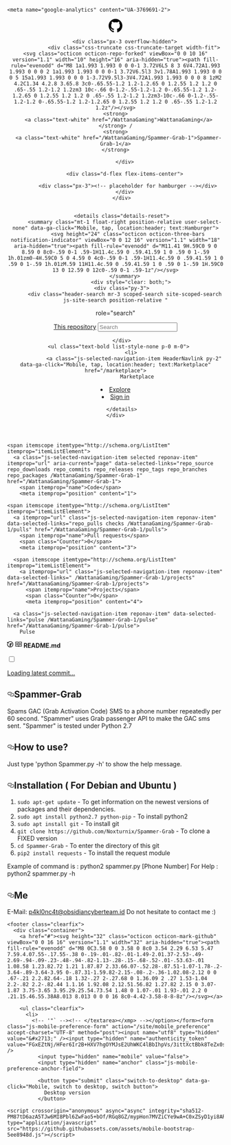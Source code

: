 
<!DOCTYPE html>
<html lang="en">
  <head>
    <meta charset="utf-8">
  <link rel="dns-prefetch" href="https://github.githubassets.com">
  <link rel="dns-prefetch" href="https://avatars0.githubusercontent.com">
  <link rel="dns-prefetch" href="https://avatars1.githubusercontent.com">
  <link rel="dns-prefetch" href="https://avatars2.githubusercontent.com">
  <link rel="dns-prefetch" href="https://avatars3.githubusercontent.com">
  <link rel="dns-prefetch" href="https://github-cloud.s3.amazonaws.com">
  <link rel="dns-prefetch" href="https://user-images.githubusercontent.com/">



  <meta name="viewport" content="initial-scale=1.0,user-scalable=no,maximum-scale=1,width=device-width">
  <meta name="selected-link" value="repo_source">

  
<meta name="octolytics-dimension-device" content="mobile" />
<meta name="octolytics-dimension-user_id" content="25323231" /><meta name="octolytics-dimension-user_login" content="WattanaGaming" /><meta name="octolytics-dimension-repository_id" content="131727758" /><meta name="octolytics-dimension-repository_nwo" content="WattanaGaming/Spammer-Grab-1" /><meta name="octolytics-dimension-repository_public" content="true" /><meta name="octolytics-dimension-repository_is_fork" content="true" /><meta name="octolytics-dimension-repository_parent_id" content="131018684" /><meta name="octolytics-dimension-repository_parent_nwo" content="Noxturnix/Spammer-Grab" /><meta name="octolytics-dimension-repository_network_root_id" content="115074551" /><meta name="octolytics-dimension-repository_network_root_nwo" content="OraqleFarm/Spammer-Grab" /><meta name="octolytics-dimension-repository_explore_github_marketplace_ci_cta_shown" content="false" />


<meta name="octolytics-host" content="collector.githubapp.com" /><meta name="octolytics-app-id" content="github" /><meta name="octolytics-event-url" content="https://collector.githubapp.com/github-external/browser_event" /><meta name="octolytics-dimension-request_id" content="9387:EC02:C4548E:12C0F9E:5C965FF9" /><meta name="octolytics-dimension-region_edge" content="ams" /><meta name="octolytics-dimension-region_render" content="iad" />
<meta name="analytics-location" content="/&lt;user-name&gt;/&lt;repo-name&gt;/blob/show" data-pjax-transient="true" />



    <meta name="google-analytics" content="UA-3769691-2">


<meta class="js-ga-set" name="dimension1" content="Logged Out">

  <meta class="js-ga-set" name="dimension3" content="mobile">


  

  <title>Spammer-Grab-1/README.md at master · WattanaGaming/Spammer-Grab-1 · GitHub</title>

  <link crossorigin="anonymous" media="all" integrity="sha512-o1F0QLAOWTnG6XAL9zMoEWAudbV3JCSFfdlqJF52QyivombevOT/HSloymeqfUiOg21bAch7WTH/DrpX6d1UpA==" rel="stylesheet" href="https://github.githubassets.com/assets/mobile-f0c2db85fd5ea5c04bd9c213e9bba082.css" />


  <meta name="browser-stats-url" content="https://api.github.com/_private/browser/stats">

  <meta name="browser-errors-url" content="https://api.github.com/_private/browser/errors">

  <link rel="mask-icon" href="https://github.githubassets.com/pinned-octocat.svg" color="#000000">
  <link rel="icon" type="image/x-icon" class="js-site-favicon" href="https://github.githubassets.com/favicon.ico">

<meta name="theme-color" content="#1e2327">




  <link rel="manifest" href="/manifest.json" crossOrigin="use-credentials">

  </head>

  <body class="page-responsive">
    


  <header class="Header-old f4 lh-default clearfix">
    <div class="p-responsive flex-justify-between">
        <div class="d-flex flex-justify-between flex-items-center position-absolute right-0 left-0 px-3">
          <a class="brand-logo-invertocat touchable" href="https://github.com/" data-ga-click="Mobile, tap, location:header; text:Logged in logo">
            <svg height="32" class="octicon octicon-mark-github text-white v-align-top" viewBox="0 0 16 16" version="1.1" width="32" aria-hidden="true"><path fill-rule="evenodd" d="M8 0C3.58 0 0 3.58 0 8c0 3.54 2.29 6.53 5.47 7.59.4.07.55-.17.55-.38 0-.19-.01-.82-.01-1.49-2.01.37-2.53-.49-2.69-.94-.09-.23-.48-.94-.82-1.13-.28-.15-.68-.52-.01-.53.63-.01 1.08.58 1.23.82.72 1.21 1.87.87 2.33.66.07-.52.28-.87.51-1.07-1.78-.2-3.64-.89-3.64-3.95 0-.87.31-1.59.82-2.15-.08-.2-.36-1.02.08-2.12 0 0 .67-.21 2.2.82.64-.18 1.32-.27 2-.27.68 0 1.36.09 2 .27 1.53-1.04 2.2-.82 2.2-.82.44 1.1.16 1.92.08 2.12.51.56.82 1.27.82 2.15 0 3.07-1.87 3.75-3.65 3.95.29.25.54.73.54 1.48 0 1.07-.01 1.93-.01 2.2 0 .21.15.46.55.38A8.013 8.013 0 0 0 16 8c0-4.42-3.58-8-8-8z"/></svg>
          </a>

          <div class="px-3 overflow-hidden">
                <div class="css-truncate css-truncate-target width-fit">
    <svg class="octicon octicon-repo-forked" viewBox="0 0 10 16" version="1.1" width="10" height="16" aria-hidden="true"><path fill-rule="evenodd" d="M8 1a1.993 1.993 0 0 0-1 3.72V6L5 8 3 6V4.72A1.993 1.993 0 0 0 2 1a1.993 1.993 0 0 0-1 3.72V6.5l3 3v1.78A1.993 1.993 0 0 0 5 15a1.993 1.993 0 0 0 1-3.72V9.5l3-3V4.72A1.993 1.993 0 0 0 8 1zM2 4.2C1.34 4.2.8 3.65.8 3c0-.65.55-1.2 1.2-1.2.65 0 1.2.55 1.2 1.2 0 .65-.55 1.2-1.2 1.2zm3 10c-.66 0-1.2-.55-1.2-1.2 0-.65.55-1.2 1.2-1.2.65 0 1.2.55 1.2 1.2 0 .65-.55 1.2-1.2 1.2zm3-10c-.66 0-1.2-.55-1.2-1.2 0-.65.55-1.2 1.2-1.2.65 0 1.2.55 1.2 1.2 0 .65-.55 1.2-1.2 1.2z"/></svg>
    <strong>
      <a class="text-white" href="/WattanaGaming">WattanaGaming</a>
    </strong> /
    <strong>
      <a class="text-white" href="/WattanaGaming/Spammer-Grab-1">Spammer-Grab-1</a>
    </strong>
  </div>

          </div>

          <div class="d-flex flex-items-center">
            
            <div class="px-3"><!-- placeholder for hamburger --></div>
          </div>
        </div>


        <details class="details-reset">
          <summary class="mt-1 float-right position-relative user-select-none" data-ga-click="Mobile, tap, location:header; text:Hamburger">
            <svg height="24" class="octicon octicon-three-bars notification-indicator" viewBox="0 0 12 16" version="1.1" width="18" aria-hidden="true"><path fill-rule="evenodd" d="M11.41 9H.59C0 9 0 8.59 0 8c0-.59 0-1 .59-1H11.4c.59 0 .59.41.59 1 0 .59 0 1-.59 1h.01zm0-4H.59C0 5 0 4.59 0 4c0-.59 0-1 .59-1H11.4c.59 0 .59.41.59 1 0 .59 0 1-.59 1h.01zM.59 11H11.4c.59 0 .59.41.59 1 0 .59 0 1-.59 1H.59C0 13 0 12.59 0 12c0-.59 0-1 .59-1z"/></svg>
          </summary>
              <div style="clear: both;">
        <div class="py-3">
          <div class="header-search mr-3 scoped-search site-scoped-search js-site-search position-relative "
  role="search"
>
  <div class="position-relative">
    <!-- '"` --><!-- </textarea></xmp> --></option></form><form class="js-site-search-form" role="search" aria-label="Site" data-scope-type="Repository" data-scope-id="131727758" data-scoped-search-url="/WattanaGaming/Spammer-Grab-1/search" data-unscoped-search-url="/search" action="/WattanaGaming/Spammer-Grab-1/search" accept-charset="UTF-8" method="get"><input name="utf8" type="hidden" value="&#x2713;" />
      <label class="form-control input-sm header-search-wrapper p-0  js-chromeless-input-container">
            <a class="header-search-scope no-underline" href="/WattanaGaming/Spammer-Grab-1/blob/master/README.md">This repository</a>
        <input type="text"
          class="form-control input-sm header-search-input  js-site-search-focus js-site-search-field is-clearable"
          data-hotkey="s,/"
          name="q"
          value=""
          placeholder="Search"
          data-unscoped-placeholder="Search GitHub"
          data-scoped-placeholder="Search"
          autocapitalize="off"
          aria-label="Search this repository"
          >
          <input type="hidden" class="js-site-search-type-field" name="type" >
      </label>
</form>  </div>
</div>

        </div>
      <ul class="text-bold list-style-none p-0 m-0">
              <li>
                <a class="js-selected-navigation-item HeaderNavlink py-2" data-ga-click="Mobile, tap, location:header; text:Marketplace" href="/marketplace">
                  Marketplace
</a>              </li>
          <li>
            <a href="/explore" data-ga-click="Mobile, tap, location:header; text:Explore" class="js-selected-navigation-item HeaderNavlink py-2">
              Explore
            </a>
          </li>
        <li>
          <a class="js-selected-navigation-item HeaderNavlink py-2" data-hydro-click="{&quot;event_type&quot;:&quot;authentication.click&quot;,&quot;payload&quot;:{&quot;location_in_page&quot;:&quot;mobile header&quot;,&quot;repository_id&quot;:null,&quot;auth_type&quot;:&quot;LOG_IN&quot;,&quot;client_id&quot;:&quot;498502910.1551374302&quot;,&quot;originating_request_id&quot;:&quot;9387:EC02:C4548E:12C0F9E:5C965FF9&quot;,&quot;originating_url&quot;:&quot;https://github.com/WattanaGaming/Spammer-Grab-1/blob/master/README.md&quot;,&quot;referrer&quot;:&quot;https://github.com/WattanaGaming/Spammer-Grab-1/find/master?q=&quot;,&quot;user_id&quot;:null}}" data-hydro-click-hmac="4f2e58c3b586e23319043346f6e02609a6f33cbaa2b78ef234f365d90ba058ac" data-ga-click="Mobile, tap, location:header; text:Sign in" href="/login?return_to=%2FWattanaGaming%2FSpammer-Grab-1%2Fblob%2Fmaster%2FREADME.md">Sign in</a>
        </li>
      </ul>
    </div>

        </details>
    </div>
  </header>



    




<div class="reponav-wrapper lh-default">
  <nav class="reponav js-reponav"
       itemscope
       itemtype="http://schema.org/BreadcrumbList">

    <span itemscope itemtype="http://schema.org/ListItem" itemprop="itemListElement">
      <a class="js-selected-navigation-item selected reponav-item" itemprop="url" aria-current="page" data-selected-links="repo_source repo_downloads repo_commits repo_releases repo_tags repo_branches repo_packages /WattanaGaming/Spammer-Grab-1" href="/WattanaGaming/Spammer-Grab-1">
        <span itemprop="name">Code</span>
        <meta itemprop="position" content="1">
</a>    </span>


    <span itemscope itemtype="http://schema.org/ListItem" itemprop="itemListElement">
      <a itemprop="url" class="js-selected-navigation-item reponav-item" data-selected-links="repo_pulls checks /WattanaGaming/Spammer-Grab-1/pulls" href="/WattanaGaming/Spammer-Grab-1/pulls">
        <span itemprop="name">Pull requests</span>
        <span class="Counter">0</span>
        <meta itemprop="position" content="3">
</a>    </span>

      <span itemscope itemtype="http://schema.org/ListItem" itemprop="itemListElement">
        <a itemprop="url" class="js-selected-navigation-item reponav-item" data-selected-links=" /WattanaGaming/Spammer-Grab-1/projects" href="/WattanaGaming/Spammer-Grab-1/projects">
          <span itemprop="name">Projects</span>
          <span class="Counter">0</span>
          <meta itemprop="position" content="4">
</a>      </span>


      <a class="js-selected-navigation-item reponav-item" data-selected-links="pulse /WattanaGaming/Spammer-Grab-1/pulse" href="/WattanaGaming/Spammer-Grab-1/pulse">
        Pulse
</a>

  </nav>
</div>

<div id="js-flash-container">

</div>




<div class="breadcrumb blob-breadcrumb">
  <label for="blob-history-checkbox" class="blob-history-label">
    <svg class="octicon octicon-history" viewBox="0 0 14 16" version="1.1" width="14" height="16" aria-hidden="true"><path fill-rule="evenodd" d="M8 13H6V6h5v2H8v5zM7 1C4.81 1 2.87 2.02 1.59 3.59L0 2v4h4L2.5 4.5C3.55 3.17 5.17 2.3 7 2.3c3.14 0 5.7 2.56 5.7 5.7s-2.56 5.7-5.7 5.7A5.71 5.71 0 0 1 1.3 8c0-.34.03-.67.09-1H.08C.03 7.33 0 7.66 0 8c0 3.86 3.14 7 7 7s7-3.14 7-7-3.14-7-7-7z"/></svg>
  </label>
  <span class="filetype-icon"><svg aria-label="markup" class="octicon octicon-book" viewBox="0 0 16 16" version="1.1" width="16" height="16" role="img"><path fill-rule="evenodd" d="M3 5h4v1H3V5zm0 3h4V7H3v1zm0 2h4V9H3v1zm11-5h-4v1h4V5zm0 2h-4v1h4V7zm0 2h-4v1h4V9zm2-6v9c0 .55-.45 1-1 1H9.5l-1 1-1-1H2c-.55 0-1-.45-1-1V3c0-.55.45-1 1-1h5.5l1 1 1-1H15c.55 0 1 .45 1 1zm-8 .5L7.5 3H2v9h6V3.5zm7-.5H9.5l-.5.5V12h6V3z"/></svg></span>
  <strong class="final-path">README.md</strong>
</div>


<input id="blob-history-checkbox"
       class="js-blob-history-checkbox blob-history-checkbox"
       type="checkbox"
       data-url="/WattanaGaming/Spammer-Grab-1/latest_commit/master/README.md">

<div class="blob-history">
  <a class="js-blob-history-link" href="/WattanaGaming/Spammer-Grab-1/commits/master/README.md">
    Loading latest commit…
</a></div>

<div class="bg-white">
    <article class="markdown-body entry-content p-5" itemprop="text"><h1><a id="user-content-spammer-grab" class="anchor" aria-hidden="true" href="#spammer-grab"><svg class="octicon octicon-link" viewBox="0 0 16 16" version="1.1" width="16" height="16" aria-hidden="true"><path fill-rule="evenodd" d="M4 9h1v1H4c-1.5 0-3-1.69-3-3.5S2.55 3 4 3h4c1.45 0 3 1.69 3 3.5 0 1.41-.91 2.72-2 3.25V8.59c.58-.45 1-1.27 1-2.09C10 5.22 8.98 4 8 4H4c-.98 0-2 1.22-2 2.5S3 9 4 9zm9-3h-1v1h1c1 0 2 1.22 2 2.5S13.98 12 13 12H9c-.98 0-2-1.22-2-2.5 0-.83.42-1.64 1-2.09V6.25c-1.09.53-2 1.84-2 3.25C6 11.31 7.55 13 9 13h4c1.45 0 3-1.69 3-3.5S14.5 6 13 6z"></path></svg></a>Spammer-Grab</h1>
<p>Spams GAC (Grab Activation Code) SMS to a phone number repeatedly per 60 second. "Spammer" uses Grab passenger API to make the GAC sms sent. "Spammer" is tested under Python 2.7</p>
<h1><a id="user-content-how-to-use" class="anchor" aria-hidden="true" href="#how-to-use"><svg class="octicon octicon-link" viewBox="0 0 16 16" version="1.1" width="16" height="16" aria-hidden="true"><path fill-rule="evenodd" d="M4 9h1v1H4c-1.5 0-3-1.69-3-3.5S2.55 3 4 3h4c1.45 0 3 1.69 3 3.5 0 1.41-.91 2.72-2 3.25V8.59c.58-.45 1-1.27 1-2.09C10 5.22 8.98 4 8 4H4c-.98 0-2 1.22-2 2.5S3 9 4 9zm9-3h-1v1h1c1 0 2 1.22 2 2.5S13.98 12 13 12H9c-.98 0-2-1.22-2-2.5 0-.83.42-1.64 1-2.09V6.25c-1.09.53-2 1.84-2 3.25C6 11.31 7.55 13 9 13h4c1.45 0 3-1.69 3-3.5S14.5 6 13 6z"></path></svg></a>How to use?</h1>
<p>Just type 'python Spammer.py -h' to show the help message.</p>
<h1><a id="user-content-installation--for-debian-and-ubuntu-" class="anchor" aria-hidden="true" href="#installation--for-debian-and-ubuntu-"><svg class="octicon octicon-link" viewBox="0 0 16 16" version="1.1" width="16" height="16" aria-hidden="true"><path fill-rule="evenodd" d="M4 9h1v1H4c-1.5 0-3-1.69-3-3.5S2.55 3 4 3h4c1.45 0 3 1.69 3 3.5 0 1.41-.91 2.72-2 3.25V8.59c.58-.45 1-1.27 1-2.09C10 5.22 8.98 4 8 4H4c-.98 0-2 1.22-2 2.5S3 9 4 9zm9-3h-1v1h1c1 0 2 1.22 2 2.5S13.98 12 13 12H9c-.98 0-2-1.22-2-2.5 0-.83.42-1.64 1-2.09V6.25c-1.09.53-2 1.84-2 3.25C6 11.31 7.55 13 9 13h4c1.45 0 3-1.69 3-3.5S14.5 6 13 6z"></path></svg></a>Installation ( For Debian and Ubuntu )</h1>
<ol>
<li><code>sudo apt-get update</code> - To get information on the newest versions of packages and their dependencies.</li>
<li><code>sudo apt install python2.7 python-pip</code> - To install python2</li>
<li><code>sudo apt install git</code> - To install git</li>
<li><code>git clone https://github.com/Noxturnix/Spammer-Grab</code> - To clone a FIXED version</li>
<li><code>cd Spammer-Grab</code> - To enter the directory of this git</li>
<li><code>pip2 install requests</code> - To install the request module</li>
</ol>
<p>Example of command is : python2 spammer.py [Phone Number]
For Help : python2 spammer.py -h</p>
<h1><a id="user-content-me" class="anchor" aria-hidden="true" href="#me"><svg class="octicon octicon-link" viewBox="0 0 16 16" version="1.1" width="16" height="16" aria-hidden="true"><path fill-rule="evenodd" d="M4 9h1v1H4c-1.5 0-3-1.69-3-3.5S2.55 3 4 3h4c1.45 0 3 1.69 3 3.5 0 1.41-.91 2.72-2 3.25V8.59c.58-.45 1-1.27 1-2.09C10 5.22 8.98 4 8 4H4c-.98 0-2 1.22-2 2.5S3 9 4 9zm9-3h-1v1h1c1 0 2 1.22 2 2.5S13.98 12 13 12H9c-.98 0-2-1.22-2-2.5 0-.83.42-1.64 1-2.09V6.25c-1.09.53-2 1.84-2 3.25C6 11.31 7.55 13 9 13h4c1.45 0 3-1.69 3-3.5S14.5 6 13 6z"></path></svg></a>Me</h1>
<p>E-Mail: <a href="mailto:p4kl0nc4t@obsidiancyberteam.id">p4kl0nc4t@obsidiancyberteam.id</a>
Do not hesitate to contact me :)</p>
</article>
</div>


    <footer class="clearfix">
      <div class="container">
        <a href="#"><svg height="32" class="octicon octicon-mark-github" viewBox="0 0 16 16" version="1.1" width="32" aria-hidden="true"><path fill-rule="evenodd" d="M8 0C3.58 0 0 3.58 0 8c0 3.54 2.29 6.53 5.47 7.59.4.07.55-.17.55-.38 0-.19-.01-.82-.01-1.49-2.01.37-2.53-.49-2.69-.94-.09-.23-.48-.94-.82-1.13-.28-.15-.68-.52-.01-.53.63-.01 1.08.58 1.23.82.72 1.21 1.87.87 2.33.66.07-.52.28-.87.51-1.07-1.78-.2-3.64-.89-3.64-3.95 0-.87.31-1.59.82-2.15-.08-.2-.36-1.02.08-2.12 0 0 .67-.21 2.2.82.64-.18 1.32-.27 2-.27.68 0 1.36.09 2 .27 1.53-1.04 2.2-.82 2.2-.82.44 1.1.16 1.92.08 2.12.51.56.82 1.27.82 2.15 0 3.07-1.87 3.75-3.65 3.95.29.25.54.73.54 1.48 0 1.07-.01 1.93-.01 2.2 0 .21.15.46.55.38A8.013 8.013 0 0 0 16 8c0-4.42-3.58-8-8-8z"/></svg></a>

        <ul class="clearfix">
          <li>
            <!-- '"` --><!-- </textarea></xmp> --></option></form><form class="js-mobile-preference-form" action="/site/mobile_preference" accept-charset="UTF-8" method="post"><input name="utf8" type="hidden" value="&#x2713;" /><input type="hidden" name="authenticity_token" value="FGxEZtNj/HFer6Ir2B+HXV7hgOYMJsE2UhWKC4lBbIhpVs/3ittXctBbk8TeZx0s6oquacR25MsRpkbYoXJ/QQ==" />
              <input type="hidden" name="mobile" value="false">
              <input type="hidden" name="anchor" class="js-mobile-preference-anchor-field">

              <button type="submit" class="switch-to-desktop" data-ga-click="Mobile, switch to desktop, switch button">
                Desktop version
              </button>
</form>          </li>
        </ul>
      </div>
    </footer>
  
    <script crossorigin="anonymous" async="async" integrity="sha512-PM87tD6azA5TJw6MI8Pbl6ZwFao5+bOf/RGq8GZ/mypHon7MVZiCYe9wA+C0xZSyD1yi8ARJkQuN/HjjEaYp6w==" type="application/javascript" src="https://github.githubassets.com/assets/mobile-bootstrap-5ee8948d.js"></script>

  </body>
</html>
